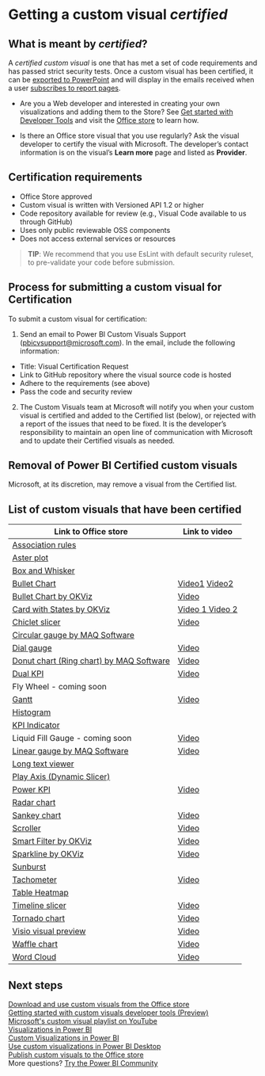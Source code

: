 <properties
   pageTitle="Certify a custom visualization"
   description="Description and process for approving and certifying a custom visualization"
   services="powerbi"
   documentationCenter=""
   authors="mihart"
   manager="erikre"
   backup=""
   editor=""
   tags=""
  featuredVideoId=""
  qualityFocus="no"
   qualityDate=""/>

<tags
   ms.service="powerbi"
   ms.devlang="NA"
   ms.topic="article"
   ms.tgt_pltfrm="NA"
   ms.workload="powerbi"
   ms.date="09/25/2017"
   ms.author="mihart"/>
# Getting a custom visual *certified*

## What is meant by *certified*?
A *certified custom visual* is one that has met a set of code requirements and has passed strict security tests.  Once a custom visual has been certified, it can be  [exported to PowerPoint](powerbi-service-publish-to-powerpoint.md) and will display in the emails received when a user [subscribes to report pages](powerbi-service-subscribe-to-report.md).

- Are you a Web developer and interested in creating your own visualizations and adding them to the Store? See [Get started with Developer Tools](powerbi-custom-visuals-getting-started-with-developer-tools.md) and visit the [Office store](powerbi-custom-visuals-office-store.md) to learn how.

- Is there an Office store visual that you use regularly? Ask the visual developer to certify the visual with Microsoft.  The developer’s contact information is on the visual’s **Learn more** page and listed as **Provider**.


##  Certification requirements
- Office Store approved    
- Custom visual is written with Versioned API 1.2 or higher    
- Code repository available for review (e.g., Visual Code available to us through GitHub)    
- Uses only public reviewable OSS components    
- Does not access external services or resources    


>**TIP**: We recommend that you use EsLint with default security ruleset, to pre-validate your code before submission.

##    Process for submitting a custom visual for Certification

To submit a custom visual for certification:

1. Send an email to Power BI Custom Visuals Support (pbicvsupport@microsoft.com). In the email, include the following information:    
  - Title: Visual Certification Request    
  - Link to GitHub repository where the visual source code is hosted    
  - Adhere to the requirements (see above)    
  - Pass the code and security review    

2. The Custom Visuals team at Microsoft will notify you when your custom visual is certified and added to the Certified list (below), or rejected with a report of the issues that need to be fixed. It is the developer’s responsibility to maintain an open line of communication with Microsoft and to update their Certified visuals as needed.

##  Removal of Power BI Certified custom visuals
Microsoft, at its discretion, may remove a visual from the Certified list.  


##    List of custom visuals that have been certified

|Link to Office store  | Link to video |
|---------|---------|
|[Association rules](https://appsource.microsoft.com/en-us/product/power-bi-visuals/WA104380815) |   |
|[Aster plot](https://appsource.microsoft.com/en-us/product/power-bi-visuals/WA104380759?src=office&tab=Overview) |   |
|[Box and Whisker](https://appsource.microsoft.com/product/power-bi-visuals/WA104380831?src=office&tab=Overview) |   |
|[Bullet Chart](https://store.office.com/en-us/app.aspx?assetid=WA104380755) |  [Video1](https://youtu.be/AOlsFYkfkcw)   [Video2](https://youtu.be/AQvd2FhRyCI)|
|[Bullet Chart by OKViz](https://store.office.com/bullet-chart-by-okviz-WA104380953.aspx) | [Video](https://youtu.be/mtvUNl9bMjA) |
|[Card with States by OKViz](https://store.office.com/card-with-states-by-okviz-WA104380967.aspx) |[Video 1  ](https://youtu.be/myiX0BmZd8U) [Video 2](https://youtu.be/AOlsFYkfkcw) |
|[Chiclet slicer](https://store.office.com/chiclet-slicer-WA104380756.aspx)  |[Video](https://youtu.be/iYOkJ1APueY) |
|[Circular gauge by MAQ Software](https://appsource.microsoft.com/product/power-bi-visuals/WA104380837?tab=Overview)  |   |
|[Dial gauge](https://appsource.microsoft.com/en-us/product/power-bi-visuals/WA104381184)  |[Video](https://youtu.be/AOlsFYkfkcw)  |(https://appsource.microsoft.com/product/power-bi-visuals/WA104380831?src=office&tab=Overview) |   |
[Donut chart (Ring chart) by MAQ Software](https://appsource.microsoft.com/product/power-bi-visuals/WA104380824?tab=Overview)  | [Video](https://youtu.be/pDToHDFHnq8) |
|[Dual KPI](https://store.office.com/dual-kpi-WA104380774.aspx)  | [Video](https://youtu.be/821o0-eVBXo?list=PL1N57mwBHtN1vIjfvuBIzZllrmKo-Vz6x)    |
|Fly Wheel - coming soon |   |
|[Gantt](https://store.office.com/gantt-WA104380765.aspx)  |[Video](https://youtu.be/qJ7s_KrGiUU)  |
|[Histogram](https://store.office.com/histogram-chart-WA104380776.aspx)  |  |
|[KPI Indicator](https://store.office.com/kpi-indicator-WA104380832.aspx)   | |
|Liquid Fill Gauge - coming soon  | [Video](https://youtu.be/wQ51TTqIZc4)  |
|[Linear gauge by MAQ Software](https://appsource.microsoft.com/en-us/product/power-bi-visuals/WA104380821?src=office&tab=Overview)  | [Video](https://youtu.be/AOlsFYkfkcw)  |
|[Long text viewer](https://appsource.microsoft.com/product/power-bi-visuals/WA104380826)  |   |
|[Play Axis (Dynamic Slicer)](https://store.office.com/play-axis-dynamic-slicer-WA104380981.aspx) |   |
|[Power KPI](https://appsource.microsoft.com/product/power-bi-visuals/WA104381083?src=office&tab=Overview)  | [Video](https://youtu.be/IvfIP3E6-1Q)  |
|[Radar chart](https://store.office.com/radar-chart-WA104380771.aspx) |   |
|[Sankey chart](https://store.office.com/app.aspx?assetid=WA104380777.aspx)  | [Video](https://youtu.be/WWP9wVUHGaA) |
|[Scroller](https://store.office.com/scroller-WA104381018.aspx) |[Video](https://youtu.be/uhRFQF2cGSY)  |
|[Smart Filter by OKViz](https://store.office.com/smart-filter-by-okviz-WA104380859.aspx) | [Video](https://youtu.be/gcJsDDRQq28) |
|[Sparkline by OKViz](https://appsource.microsoft.com/en-us/product/power-bi-visuals/WA104380910?src=office&tab=Overview) | [Video](https://youtu.be/0m3Vnvso9tY)  |
|[Sunburst](https://appsource.microsoft.com/en-us/product/power-bi-visuals/WA104380767?src=office&tab=Overview)  |   |
|[Tachometer](https://store.office.com/tachometer-WA104380937.aspx?)   | [Video](https://www.youtube.com/watch?v=C3OXdETbS9o)|
|[Table Heatmap](https://store.office.com/table-heatmap-WA104380818.aspx)     |   |
|[Timeline slicer](https://store.office.com/timeline-slicer-WA104380786.aspx)    | [Video](https://youtu.be/ozMtZ4_NZ10)|
|[Tornado chart](https://store.office.com/tornado-chart-WA104380768.aspx) | [Video](https://youtu.be/AQvd2FhRyCI) |
|[Visio visual preview](https://store.office.com/visio-visual-preview-WA104381132.aspx)    |  [Video](https://www.youtube.com/watch?v=dCcd7rftjZA&list=PL1N57mwBHtN1vIjfvuBIzZllrmKo-Vz6x&index=2)   |
|[Waffle chart](https://appsource.microsoft.com/en-us/product/power-bi-visuals/WA104381049?src=office&tab=Overview) | [Video](https://youtu.be/1vRqYUsm3Vk)  |
| [Word Cloud](https://store.office.com/word-cloud-WA104380752.aspx?) |[Video](https://www.youtube.com/watch?v=AblTenl9fqo)|



## Next steps

[Download and use custom visuals from the Office store](powerbi-custom-visuals-office-store.md)  
[Getting started with custom visuals developer tools (Preview)](powerbi-custom-visuals-getting-started-with-developer-tools.md)      
[Microsoft's custom visual playlist on YouTube](https://www.youtube.com/playlist?list=PL1N57mwBHtN1vIjfvuBIzZllrmKo-Vz6x)  
[Visualizations in Power BI](powerbi-service-visualizations-for-reports.md)  
[Custom Visualizations in Power BI](powerbi-custom-visuals.md)  
[Use custom visualizations in Power BI Desktop](powerbi-custom-visuals-use.md)  
[Publish custom visuals to the Office store](powerbi-developer-office-store.md)  
More questions? [Try the Power BI Community](http://community.powerbi.com/)
